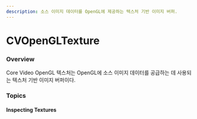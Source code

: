 ```yaml
---
description: 소스 이미지 데이터를 OpenGL에 제공하는 텍스처 기반 이미지 버퍼.
---
```


# CVOpenGLTexture

### Overview

Core Video OpenGL 텍스처는 OpenGL에 소스 이미지 데이터를 공급하는 데 사용되는 텍스처 기반 이미지 버퍼이다.

### Topics

#### Inspecting Textures

